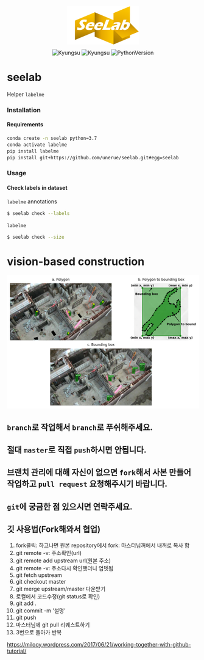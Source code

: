 <div style="text-align:center;">
  <img height=100em src="img/seelab.png">
</div>
<div style="text-align:center;margin-top:10px;">
  <img alt="Kyungsu" src="https://img.shields.io/badge/created%20by-Kyungsu-orange.svg?style=flat&colorA=E1523D&colorB=blue" />
  <img alt="Kyungsu" src="https://img.shields.io/badge/version%20-0.0.1b-orange.svg?style=flat&colorA=E1523D&colorB=blue" />
  <!-- <img alt="SCIE" src="https://img.shields.io/badge/SCIE%20-orange.svg" /> -->
  <!-- <img alt="KCI" src="https://img.shields.io/badge/KCI%20-yellow.svg" /> -->
  <img alt="PythonVersion" src="https://camo.githubusercontent.com/08d69975ce61c30b175f504182ae3a335c6284cbadc26acd9b79e29db442ddea/68747470733a2f2f696d672e736869656c64732e696f2f62616467652f707974686f6e2d332e36253230253743253230332e37253230253743253230332e382d626c7565" data-canonical-src="https://img.shields.io/badge/python-3.6%20%7C%203.7%20%7C%203.8-blue" style="max-width:100%;" />
</div>

# seelab

Helper `labelme`

### Installation

#### Requirements

```bash
conda create -n seelab python=3.7
conda activate labelme
pip install labelme
pip install git+https://github.com/unerue/seelab.git#egg=seelab
```

### Usage
#### Check labels in dataset

`labelme` annotations

```bash
$ seelab check --labels
```

`labelme`

```bash
$ seelab check --size
```


# vision-based construction

![](img/fig-0001.png)

## `branch`로 작업해서 `branch`로 푸쉬해주세요.
## 절대 `master`로 직접 `push`하시면 안됩니다.

## 브랜치 관리에 대해 자신이 없으면 `fork`해서 사본 만들어 작업하고 `pull request` 요청해주시기 바랍니다.

## `git`에 궁금한 점 있으시면 연락주세요.


## 깃 사용법(Fork해와서 협업)
1. fork클릭: 하고나면 원본 repository에서 fork: 마스터님꺼에서 내꺼로 복사 함
2. git remote -v: 주소확인(url)
3. git remote add upstream url(원본 주소)
4. git remote -v: 주소다시 확인햇더니 업뎃됨
5. git fetch upstream
6. git checkout master
7. git merge upstream/master 다운받기
8. 로컬에서 코드수정(git status로 확인)
9. git add .
10. git commit -m '설명'
11. git push
12. 마스터님께 git pull 리퀘스트하기
13. 3번으로 돌아가 반복

https://milooy.wordpress.com/2017/06/21/working-together-with-github-tutorial/